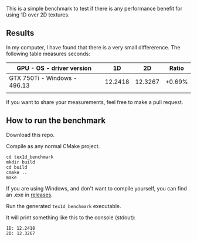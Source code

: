 This is a simple benchmark to test if there is any performance benefit for using 1D over 2D textures.

## Results
In my computer, I have found that there is a very small differerence. The following table measures seconds:

| GPU - OS - driver version | 1D | 2D |  Ratio  |
|-----------|---------|---------|---------|
| GTX 750Ti - Windows - 496.13 | 12.2418 | 12.3267 |  +0.69% |
|           |         |         |   |

If you want to share your measurements, feel free to make a pull request.

## How to run the benchmark

Download this repo.

Compile as any normal CMake project.

```
cd tex1d_benchmark
mkdir build
cd build
cmake ..
make
```

If you are using Windows, and don't want to compile yourself, you can find an .exe in [releases](https://github.com/tuket/opengl_tex1d_benchmark/releases).

Run the generated `tex1d_benchmark` executable.

It will print something like this to the console (stdout):

```
1D: 12.2418
2D: 12.3267
```
